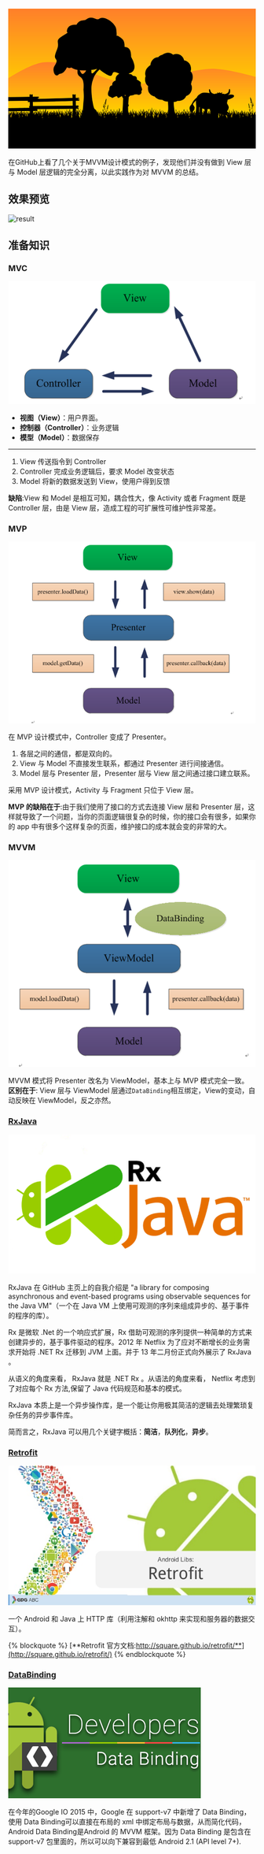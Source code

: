 ![Cover](https://github.com/githubhaohao/ImageRoom/blob/master/Images/country-1295915__340.png?raw=true)

在GitHub上看了几个关于MVVM设计模式的例子，发现他们并没有做到 View 层与 Model 层逻辑的完全分离，以此实践作为对 MVVM 的总结。

## 效果预览
![result](https://github.com/githubhaohao/MVVMRxJavaRetrofitSample/blob/master/image/sample.gif?raw=true)
## 准备知识
### MVC
![mvc](https://github.com/githubhaohao/ImageRoom/blob/master/Images/mvvm/mvc.PNG?raw=true)

- **视图（View）**：用户界面。
- **控制器（Controller）**：业务逻辑
- **模型（Model）**：数据保存

---
1. View 传送指令到 Controller
2. Controller 完成业务逻辑后，要求 Model 改变状态
3. Model 将新的数据发送到 View，使用户得到反馈

**缺陷**:View 和 Model 是相互可知，耦合性大，像 Activity 或者 Fragment 既是 Controller 层，由是 View 层，造成工程的可扩展性可维护性非常差。

### MVP
![mvp](https://github.com/githubhaohao/ImageRoom/blob/master/Images/mvvm/mvp.png?raw=true)

在 MVP 设计模式中，Controller 变成了 Presenter。

1. 各层之间的通信，都是双向的。
2. View 与 Model 不直接发生联系，都通过 Presenter 进行间接通信。
3. Model 层与 Presenter 层，Presenter 层与 View 层之间通过接口建立联系。

采用 MVP 设计模式，Activity 与 Fragment 只位于 View 层。

**MVP 的缺陷在于**:由于我们使用了接口的方式去连接 View 层和  Presenter 层，这样就导致了一个问题，当你的页面逻辑很复杂的时候，你的接口会有很多，如果你的 app 中有很多个这样复杂的页面，维护接口的成本就会变的非常的大。

### MVVM
![MVVM](https://github.com/githubhaohao/ImageRoom/blob/master/Images/mvvm/mvvp.PNG?raw=true)

MVVM 模式将 Presenter 改名为 ViewModel，基本上与 MVP 模式完全一致。
**区别在于**: View 层与 ViewModel 层通过`DataBinding`相互绑定，View的变动，自动反映在 ViewModel，反之亦然。

### [RxJava](https://github.com/ReactiveX/RxJava )

![RxJava](https://github.com/githubhaohao/ImageRoom/blob/master/Images/mvvm/kotlin-android-rxjava.png?raw=true)

RxJava 在 GitHub 主页上的自我介绍是 "a library for composing asynchronous and event-based programs using observable sequences for the Java VM"（一个在 Java VM 上使用可观测的序列来组成异步的、基于事件的程序的库）。

Rx 是微软 .Net 的一个响应式扩展，Rx 借助可观测的序列提供一种简单的方式来创建异步的，基于事件驱动的程序。2012 年 Netflix 为了应对不断增长的业务需求开始将 .NET Rx 迁移到 JVM 上面。并于 13 年二月份正式向外展示了 RxJava 。

从语义的角度来看， RxJava 就是 .NET Rx 。从语法的角度来看， Netflix 考虑到了对应每个 Rx 方法,保留了 Java 代码规范和基本的模式。

RxJava 本质上是一个异步操作库，是一个能让你用极其简洁的逻辑去处理繁琐复杂任务的异步事件库。

简而言之，RxJava 可以用几个关键字概括：**简洁**，**队列化**，**异步**。

### [Retrofit](https://github.com/square/retrofit)

![retrofit](https://github.com/githubhaohao/ImageRoom/blob/master/Images/mvvm/android-libs-retrofit-1-638.jpg?raw=true)

一个 Android 和 Java 上 HTTP 库（利用注解和 okhttp 来实现和服务器的数据交互）。

{% blockquote %}
[**Retrofit 官方文档:http://square.github.io/retrofit/**](http://square.github.io/retrofit/)
{% endblockquote %}

### [DataBinding](https://developer.android.com/topic/libraries/data-binding/index.html)

![data-binding](https://github.com/githubhaohao/ImageRoom/blob/master/Images/mvvm/data_binding.png?raw=true)

在今年的Google IO 2015 中，Google 在 support-v7 中新增了 Data Binding，使用 Data Binding可以直接在布局的 xml 中绑定布局与数据，从而简化代码，Android Data Binding是Android 的 MVVM 框架。因为 Data Binding 是包含在 support-v7 包里面的，所以可以向下兼容到最低 Android 2.1 (API level 7+).


